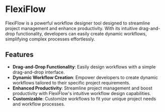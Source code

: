 
# FlexiFlow

FlexiFlow is a powerful workflow designer tool designed to streamline project management and enhance productivity. With its intuitive drag-and-drop functionality, developers can easily create dynamic workflows, simplifying complex processes effortlessly.

## Features

- **Drag-and-Drop Functionality**: Easily design workflows with a simple drag-and-drop interface.
- **Dynamic Workflow Creation**: Empower developers to create dynamic workflows tailored to their specific project requirements.
- **Enhanced Productivity**: Streamline project management and boost productivity with FlexiFlow's intuitive workflow design capabilities.
- **Customizable**: Customize workflows to fit your unique project needs and workflow processes.

